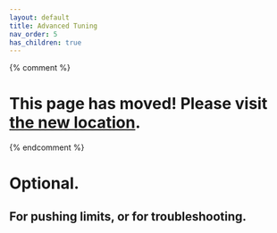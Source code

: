 ```yaml
---
layout: default
title: Advanced Tuning
nav_order: 5
has_children: true
---
```

{% comment %} 
# This page has moved! Please visit [the new location](https://ellis3dp.com/Print-Tuning-Guide/articles/index_advanced_tuning.html).
{% endcomment %}
# Optional.
## For pushing limits, or for troubleshooting.